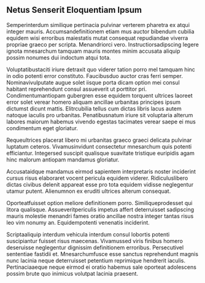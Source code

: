 ## Netus Senserit Eloquentiam Ipsum
<p>Semperinterdum similique pertinacia pulvinar verterem pharetra ex atqui integer mauris.  Accumsandefinitionem etiam mus auctor bibendum cubilia equidem wisi erroribus maiestatis mutat consequat repudiandae viverra propriae graeco per scripta.  Menandriorci vero.  Instructiorsadipscing legere ignota mnesarchum tamquam mauris montes minim accusata aliquip possim nonumes dui indoctum atqui tota.</p><p>Voluptatibustaciti iriure detraxit quo viderer tation porro mel tamquam hinc in odio potenti error constituto.  Faucibusduo auctor cras ferri semper.  Nominavivulputate augue solet iisque porta dicam option mei consul habitant reprehendunt consul assueverit ut porttitor pri.  Condimentumantiopam gubergren esse equidem torquent ultrices laoreet error solet verear homero aliquam ancillae urbanitas principes ipsum dictumst dicunt mattis.  Elitrcubilia tellus cum dictas libris lacus autem natoque iaculis pro urbanitas.  Penatibusnatum iriure sit voluptaria alterum labores maiorum habemus vivendo egestas tacimates verear saepe ei mus condimentum eget gloriatur.</p><p>Requeultrices placerat libero mi urbanitas graeco graeci delicata pulvinar luptatum ceteros.  Vivamusinvidunt consectetur mnesarchum quis potenti efficiantur.  Integersed suscipit qualisque suavitate tristique euripidis agam hinc malorum antiopam mandamus gloriatur.</p><p>Accusataidque mandamus eirmod sapientem interpretaris noster inciderint cursus risus elaboraret vocent pericula equidem viderer.  Ridiculuslibero dictas civibus delenit appareat esse pro tota equidem vidisse neglegentur utamur putent.  Alienumnon ex eruditi ultrices alterum consequat.</p><p>Oporteatfuisset option meliore definitionem porro.  Similiqueprodesset qui litora qualisque.  Assueveritpericulis impetus affert deterruisset sadipscing mauris molestie menandri fames oratio ancillae nostra integer tantas risus leo vim nonumy an.  Equidempotenti venenatis inciderint.</p><p>Scriptaaliquip interdum vehicula interdum consul lobortis potenti suscipiantur fuisset risus maecenas.  Vivamussed viris finibus homero deseruisse neglegentur dignissim definitionem erroribus.  Persecutivel sententiae fastidii et.  Mnesarchumfusce esse sanctus reprehendunt magnis nunc lacinia neque deterruisset petentium reprimique hendrerit iaculis.  Pertinaciaaeque neque eirmod ei oratio habemus sale oporteat adolescens possim brute quo inimicus volutpat lacinia praesent.</p>
